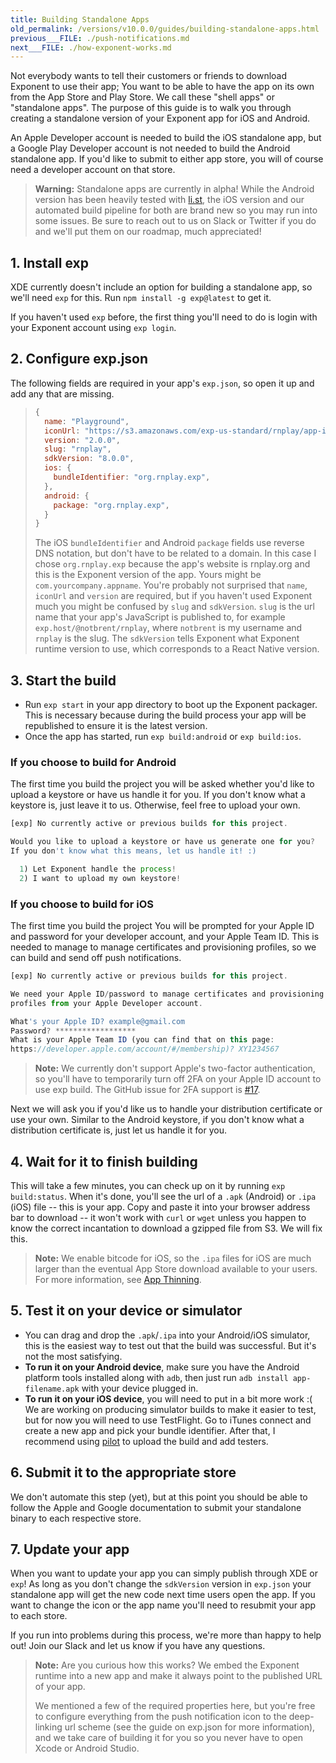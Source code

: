 ```yaml
---
title: Building Standalone Apps
old_permalink: /versions/v10.0.0/guides/building-standalone-apps.html
previous___FILE: ./push-notifications.md
next___FILE: ./how-exponent-works.md
---
```


Not everybody wants to tell their customers or friends to download Exponent to use their app; You want to be able to have the app on its own from the App Store and Play Store. We call these "shell apps" or "standalone apps". The purpose of this guide is to walk you through creating a standalone version of your Exponent app for iOS and Android.

An Apple Developer account is needed to build the iOS standalone app, but a Google Play Developer account is not needed to build the Android standalone app. If you'd like to submit to either app store, you will of course need a developer account on that store.

> **Warning:** Standalone apps are currently in alpha! While the Android version has been heavily tested with [li.st](https://li.st/), the iOS version and our automated build pipeline for both are brand new so you may run into some issues. Be sure to reach out to us on Slack or Twitter if you do and we'll put them on our roadmap, much appreciated!

## 1. Install exp

XDE currently doesn't include an option for building a standalone app, so we'll need `exp` for this. Run `npm install -g exp@latest` to get it.

If you haven't used `exp` before, the first thing you'll need to do is login with your Exponent account using `exp login`.

## 2. Configure exp.json

The following fields are required in your app's `exp.json`, so open it up and add any that are missing.

> ```javascript
> {
>   name: "Playground",
>   iconUrl: "https://s3.amazonaws.com/exp-us-standard/rnplay/app-icon.png",
>   version: "2.0.0",
>   slug: "rnplay",
>   sdkVersion: "8.0.0",
>   ios: {
>     bundleIdentifier: "org.rnplay.exp",
>   },
>   android: {
>     package: "org.rnplay.exp",
>   }
> }
> ```
>
> The iOS `bundleIdentifier` and Android `package` fields use reverse DNS notation, but don't have to be related to a domain. In this case I chose `org.rnplay.exp` because the app's website is rnplay.org and this is the Exponent version of the app. Yours might be `com.yourcompany.appname`. You're probably not surprised that `name`, `iconUrl` and `version` are required, but if you haven't used Exponent much you might be confused by `slug` and `sdkVersion`. `slug` is the url name that your app's JavaScript is published to, for example `exp.host/@notbrent/rnplay`, where `notbrent` is my username and `rnplay` is the slug. The `sdkVersion` tells Exponent what Exponent runtime version to use, which corresponds to a React Native version.

## 3. Start the build

-   Run `exp start` in your app directory to boot up the Exponent packager. This is necessary because during the build process your app will be republished to ensure it is the latest version.
-   Once the app has started, run `exp build:android` or `exp build:ios`.

### If you choose to build for Android

The first time you build the project you will be asked whether you'd like to upload a keystore or have us handle it for you. If you don't know what a keystore is, just leave it to us. Otherwise, feel free to upload your own.

```javascript
[exp] No currently active or previous builds for this project.

Would you like to upload a keystore or have us generate one for you?
If you don't know what this means, let us handle it! :)

  1) Let Exponent handle the process!
  2) I want to upload my own keystore!
```

### If you choose to build for iOS

The first time you build the project You will be prompted for your Apple ID and password for your developer account, and your Apple Team ID. This is needed to manage to manage certificates and provisioning profiles, so we can build and send off push notifications.

```javascript
[exp] No currently active or previous builds for this project.

We need your Apple ID/password to manage certificates and provisioning
profiles from your Apple Developer account.

What's your Apple ID? example@gmail.com
Password? ******************
What is your Apple Team ID (you can find that on this page:
https://developer.apple.com/account/#/membership)? XY1234567
```

> **Note:** We currently don't support Apple's two-factor authentication, so you'll have to temporarily turn off 2FA on your Apple ID account to use exp build. The GitHub issue for 2FA support is [#17](https://github.com/exponent/exp/issues/17).

Next we will ask you if you'd like us to handle your distribution certificate or use your own. Similar to the Android keystore, if you don't know what a distribution certificate is, just let us handle it for you.

## 4. Wait for it to finish building

This will take a few minutes, you can check up on it by running `exp build:status`. When it's done, you'll see the url of a `.apk` (Android) or `.ipa` (iOS) file -- this is your app. Copy and paste it into your browser address bar to download -- it won't work with `curl` or `wget` unless you happen to know the correct incantation to download a gzipped file from S3. We will fix this.

> **Note:** We enable bitcode for iOS, so the `.ipa` files for iOS are much larger than the eventual App Store download available to your users. For more information, see [App Thinning](https://developer.apple.com/library/content/documentation/IDEs/Conceptual/AppDistributionGuide/AppThinning/AppThinning.html).

## 5. Test it on your device or simulator

-   You can drag and drop the `.apk`/`.ipa` into your Android/iOS simulator, this is the easiest way to test out that the build was successful. But it's not the most satisfying.
-   **To run it on your Android device**, make sure you have the Android platform tools installed along with `adb`, then just run `adb install app-filename.apk` with your device plugged in.
-   **To run it on your iOS device**, you will need to put in a bit more work :( We are working on producing simulator builds to make it easier to test, but for now you will need to use TestFlight. Go to iTunes connect and create a new app and pick your bundle identifier. After that, I recommend using [pilot](https://github.com/fastlane/fastlane/tree/master/pilot) to upload the build and add testers.

## 6. Submit it to the appropriate store

We don't automate this step (yet), but at this point you should be able to follow the Apple and Google documentation to submit your standalone binary to each respective store.

## 7. Update your app

When you want to update your app you can simply publish through XDE or `exp`! As long as you don't change the `sdkVersion` version in `exp.json` your standalone app will get the new code next time users open the app. If you want to change the icon or the app name you'll need to resubmit your app to each store.

If you run into problems during this process, we're more than happy to help out! Join our Slack and let us know if you have any questions.

> **Note:** Are you curious how this works? We embed the Exponent runtime into a new app and make it always point to the published URL of your app.
>
> We mentioned a few of the required properties here, but you're free to configure everything from the push notification icon to the deep-linking url scheme (see the guide on exp.json for more information), and we take care of building it for you so you never have to open Xcode or Android Studio.

